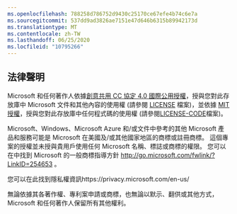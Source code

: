```yaml
---
ms.openlocfilehash: 788258d786752d9430c25170ce67efe4b74c6e7a
ms.sourcegitcommit: 537dd9ad3826ae7151e47d646b6315b89942173d
ms.translationtype: MT
ms.contentlocale: zh-TW
ms.lasthandoff: 06/25/2020
ms.locfileid: "10795266"
---
```

## 法律聲明
Microsoft 和任何著作人依據[創意共用 CC 協定 4.0 國際公用授權](https://creativecommons.org/licenses/by/4.0/legalcode)，授與您對此存放庫中 Microsoft 文件和其他內容的使用權 (請參閱 [LICENSE](LICENSE) 檔案)，並依據 [MIT 授權](https://opensource.org/licenses/MIT)，授與您對此存放庫中任何程式碼的使用權 (請參閱[LICENSE-CODE](LICENSE-CODE)檔案)。

Microsoft、Windows、Microsoft Azure 和/或文件中參考的其他 Microsoft 產品和服務可能是 Microsoft 在美國及/或其他國家地區的商標或註冊商標。
這個專案的授權並未授與貴用戶使用任何 Microsoft 名稱、標誌或商標的權限。
您可以在中找到 Microsoft 的一般商標指導方針 http://go.microsoft.com/fwlink/?LinkID=254653 。

您可以在此找到隱私權資訊https://privacy.microsoft.com/en-us/

無論依據其各著作權、專利案申請或商標，也無論以默示、翻供或其他方式，Microsoft 和任何著作人保留所有其他權利。